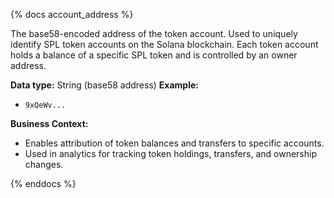 {% docs account_address %}

The base58-encoded address of the token account. Used to uniquely identify SPL token accounts on the Solana blockchain. Each token account holds a balance of a specific SPL token and is controlled by an owner address.

**Data type:** String (base58 address)
**Example:**
- `9xQeWv...`

**Business Context:**
- Enables attribution of token balances and transfers to specific accounts.
- Used in analytics for tracking token holdings, transfers, and ownership changes.

{% enddocs %} 